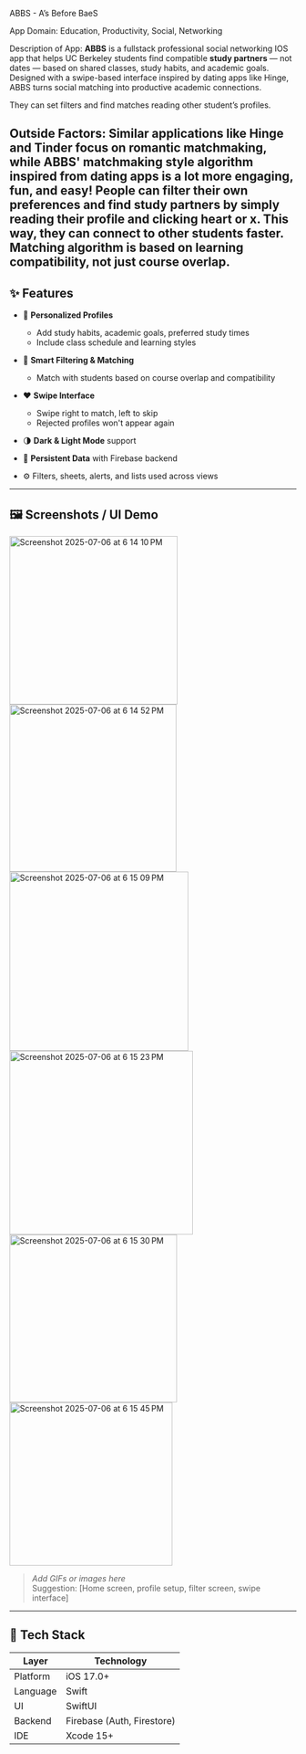 ABBS - A’s Before BaeS

App Domain:
Education, Productivity, Social, Networking

Description of App:
**ABBS** is a fullstack professional social networking IOS app that helps UC Berkeley students find compatible **study partners** — not dates — based on shared classes, study habits, and academic goals. Designed with a swipe-based interface inspired by dating apps like Hinge, ABBS turns social matching into productive academic connections.

They can set filters and find matches reading other student’s profiles. 

Outside Factors:
Similar applications like Hinge and Tinder focus on romantic matchmaking, while ABBS' matchmaking style algorithm inspired from dating apps is a lot more engaging, fun, and easy! People can filter their own preferences and find study partners by simply reading their profile and clicking heart or x. This way, they can connect to other students faster.
Matching algorithm is based on learning compatibility, not just course overlap.
---

## ✨ Features

- 👤 **Personalized Profiles**
  - Add study habits, academic goals, preferred study times
  - Include class schedule and learning styles

- 🧠 **Smart Filtering & Matching**
  - Match with students based on course overlap and compatibility

- ❤️ **Swipe Interface**
  - Swipe right to match, left to skip
  - Rejected profiles won't appear again

- 🌗 **Dark & Light Mode** support
- 🔄 **Persistent Data** with Firebase backend
- ⚙️ Filters, sheets, alerts, and lists used across views

---

## 🖼️ Screenshots / UI Demo
<img width="295" alt="Screenshot 2025-07-06 at 6 14 10 PM" src="https://github.com/user-attachments/assets/48555e99-8d40-4671-9eb6-e5b97c1d349c" />
<img width="293" alt="Screenshot 2025-07-06 at 6 14 52 PM" src="https://github.com/user-attachments/assets/8d81cbf9-5d9b-4617-adfc-cf2106ef21e9" />
<img width="314" alt="Screenshot 2025-07-06 at 6 15 09 PM" src="https://github.com/user-attachments/assets/69f8761c-a179-4d92-bfca-7d5e95ee14e5" />
<img width="322" alt="Screenshot 2025-07-06 at 6 15 23 PM" src="https://github.com/user-attachments/assets/23142c6f-ca98-46dc-8c1f-22ac6dd8726a" />
<img width="294" alt="Screenshot 2025-07-06 at 6 15 30 PM" src="https://github.com/user-attachments/assets/c549f370-4641-4a4f-8ce5-d2a2a20e2d3a" />
<img width="286" alt="Screenshot 2025-07-06 at 6 15 45 PM" src="https://github.com/user-attachments/assets/ec470fc6-19b0-448e-a402-7987127e2b36" />



> _Add GIFs or images here_  
> Suggestion: [Home screen, profile setup, filter screen, swipe interface]


---

## 📱 Tech Stack

| Layer        | Technology                          |
|--------------|--------------------------------------|
| Platform     | iOS 17.0+                            |
| Language     | Swift                                |
| UI           | SwiftUI                              |
| Backend      | Firebase (Auth, Firestore)           |
| IDE          | Xcode 15+                            |


